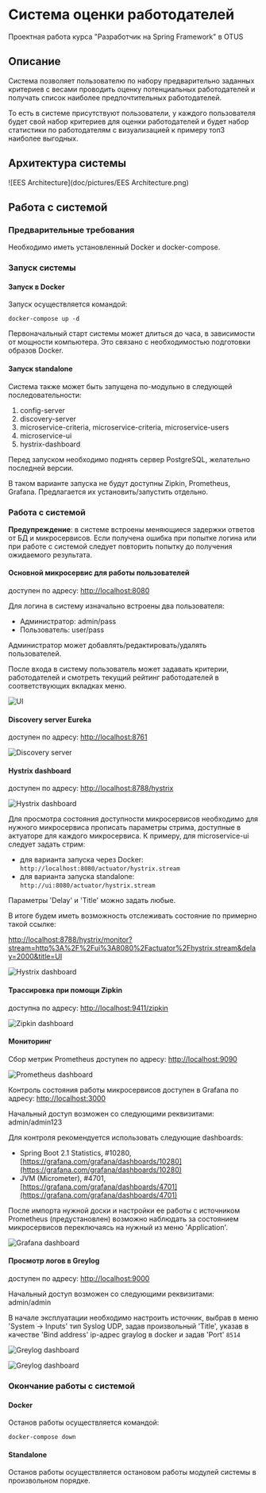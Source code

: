 # Система оценки работодателей 
Проектная работа курса "Разработчик на Spring Framework" в OTUS

## Описание

Система позволяет пользователю по набору предварительно заданных критериев с весами проводить оценку потенциальных работодателей и получать список наиболее предпочтительных работодателей.

То есть в системе присутствуют пользователи, у каждого пользователя будет свой набор критериев для оценки работодателей и будет набор статистики по работодателям с визуализацией к примеру топ3 наиболее выгодных.

## Архитектура системы

![EES Architecture](doc/pictures/EES Architecture.png)

## Работа с системой

### Предварительные требования

Необходимо иметь установленный Docker и docker-compose.

### Запуск системы

#### Запуск в Docker
Запуск осуществляется командой:

    docker-compose up -d
    
Первоначальный старт системы может длиться до часа, в зависимости от мощности компьютера.
Это связано с необходимостью подготовки образов Docker.

#### Запуск standalone
Система также может быть запущена по-модульно в следующей последовательности:

1) config-server
2) discovery-server
3) microservice-criteria, microservice-criteria, microservice-users
4) microservice-ui
5) hystrix-dashboard

Перед запуском необходимо поднять сервер PostgreSQL, желательно последней версии.

В таком варианте запуска не будут доступны Zipkin, Prometheus, Grafana. Предлагается их установить/запустить отдельно.

### Работа с системой

**Предупреждение**: в системе встроены меняющиеся задержки ответов от БД и микросервисов. Если получена ошибка при попытке логина или при работе с системой следует повторить попытку до получения ожидаемого результата. 

#### Основной микросервис для работы пользователей
доступен по адресу: [http://localhost:8080](http://localhost:8080])

Для логина в систему изначально встроены два пользователя:
* Администратор: admin/pass
* Пользователь: user/pass

Администратор может добавлять/редактировать/удалять пользователей.

После входа в систему пользователь может задавать критерии, работодателей и смотреть текущий рейтинг работодателей в соответствующих вкладках меню.

![UI](doc/screens/ui.png)

#### Discovery server Eureka
доступен по адресу: [http://localhost:8761](http://localhost:8761)

![Discovery server](doc/screens/discovery-server.png)

#### Hystrix dashboard
доступен по адресу: [http://localhost:8788/hystrix](http://localhost:8788/hystrix)

![Hystrix dashboard](doc/screens/hystrix-dashboard-1.png)

Для просмотра состояния доступности микросервисов необходимо для нужного микросервиса прописать параметры стрима, доступные в актуаторе для каждого микросервиса.
К примеру, для microservice-ui следует задать стрим:

* для варианта запуска через Docker: `http://localhost:8080/actuator/hystrix.stream` 
* для варианта запуска standalone: `http://ui:8080/actuator/hystrix.stream` 

Параметры 'Delay' и 'Title' можно задать любые.

В итоге будем иметь возможность отслеживать состояние по примерно такой ссылке: 

[http://localhost:8788/hystrix/monitor?stream=http%3A%2F%2Fui%3A8080%2Factuator%2Fhystrix.stream&delay=2000&title=UI](http://localhost:8788/hystrix/monitor?stream=http%3A%2F%2Fui%3A8080%2Factuator%2Fhystrix.stream&delay=2000&title=UI)

![Hystrix dashboard](doc/screens/hystrix-dashboard-2.png)

#### Трассировка при помощи Zipkin
доступна по адресу: [http://localhost:9411/zipkin](http://localhost:9411/zipkin)

![Zipkin dashboard](doc/screens/zipkin.png)

#### Мониторинг

Сбор метрик Prometheus доступен по адресу: [http://localhost:9090](http://localhost:9090)

![Prometheus dashboard](doc/screens/prometheus.png)

Контроль состояния работы микросервисов доступен в Grafana по адресу: [http://localhost:3000](http://localhost:3000)

Начальный доступ возможен со следующими реквизитами: admin/admin123

Для контроля рекомендуется использовать следующие dashboards:
* Spring Boot 2.1 Statistics, #10280, [https://grafana.com/grafana/dashboards/10280](https://grafana.com/grafana/dashboards/10280)
* JVM (Micrometer), #4701, [https://grafana.com/grafana/dashboards/4701](https://grafana.com/grafana/dashboards/4701)

После импорта нужной доски и настройки ее работы с источником Prometheus (предустановлен) возможно наблюдать за состоянием микросервисов переключаясь на нужный из меню 'Application'.

![Grafana dashboard](doc/screens/grafana.gif)

#### Просмотр логов в Greylog
доступен по адресу: [http://localhost:9000](http://localhost:9000)

Начальный доступ возможен со следующими реквизитами: admin/admin

В начале эксплуатации необходимо настроить источник, выбрав в меню 'System -> Inputs' тип Syslog UDP,
задав произвольный 'Title', указав в качестве 'Bind address' ip-адрес graylog в docker и задав 'Port' `8514`   

![Greylog dashboard](doc/screens/graylog-1.png)

![Greylog dashboard](doc/screens/graylog-2.png)

### Окончание работы с системой

#### Docker
Останов работы осуществляется командой:

    docker-compose down
    
#### Standalone
Останов работы осуществляется остановом работы модулей системы в произвольном порядке.
